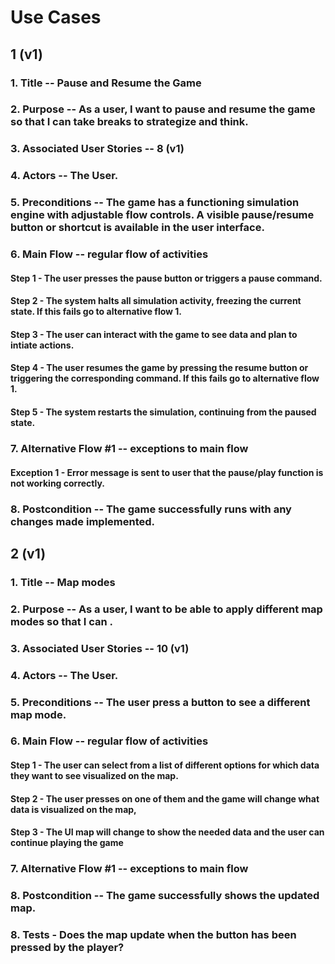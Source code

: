 
# Use Cases

## 1 (v1)

### 1.  Title -- Pause and Resume the Game 

### 2. Purpose -- As a user, I want to pause and resume the game so that I can take breaks to strategize and think. 

### 3. Associated User Stories -- 8 (v1)

### 4. Actors -- The User.

### 5. Preconditions -- The game has a functioning simulation engine with adjustable flow controls. A visible pause/resume button or shortcut is available in the user interface. 

### 6. Main Flow -- regular flow of activities

#### Step 1 - The user presses the pause button or triggers a pause command. 

#### Step 2 - The system halts all simulation activity, freezing the current state. If this fails go to alternative flow 1.

#### Step 3 - The user can interact with the game to see data and plan to intiate actions.

#### Step 4 - The user resumes the game by pressing the resume button or triggering the corresponding command.  If this fails go to alternative flow 1.

#### Step 5 - The system restarts the simulation, continuing from the paused state. 

### 7. Alternative Flow #1 -- exceptions to main flow

#### Exception 1 - Error message is sent to user that the pause/play function is not working correctly.

### 8. Postcondition -- The game successfully runs with any changes made implemented.



## 2 (v1)

### 1.  Title -- Map modes  

### 2. Purpose -- As a user, I want to be able to apply different map modes so that I can . 

### 3. Associated User Stories -- 10 (v1)

### 4. Actors -- The User.

### 5. Preconditions -- The user press a button to see a different map mode. 

### 6. Main Flow -- regular flow of activities

#### Step 1 - The user can select from a list of different options for which data they want to see visualized on the map. 

#### Step 2 - The user presses on one of them and the game will change what data is visualized on the map,

#### Step 3 - The UI map will change to show the needed data and the user can continue playing the game

### 7. Alternative Flow #1 -- exceptions to main flow

### 8. Postcondition -- The game successfully shows the updated map.

### 8. Tests - Does the map update when the button has been pressed by the player?
